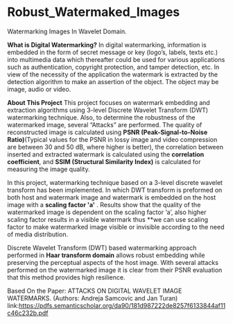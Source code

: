 # Robust_Watermaked_Images
Watermarking Images In Wavelet Domain. 


**What is Digital Watermarking?**
In digital watermarking, information is embedded in the form of secret message or key (logo’s, labels, texts etc.) into
multimedia data which thereafter could be used for various applications such as authentication, copyright protection, and
tamper detection, etc. In view of the necessity of the application the watermark is extracted by the detection algorithm to
make an assertion of the object. The object may be image, audio or video.

**About This Project**
This project focuses on watermark embedding and extraction algorithms using 3-level Discrete Wavelet Transform (DWT)
watermarking technique. Also, to determine the robustness of the watermarked image, several “Attacks” are
performed. The quality of reconstructed image is calculated using **PSNR (Peak-Signal-to-Noise Ratio)**(Typical values for the PSNR in lossy image and video compression are between 30 and 50 dB, where higher is better), the correlation between
inserted and extracted watermark is calculated using the **correlation coefficient**, and **SSIM (Structural Similarity Index)** is
calculated for measuring the image quality.

In this project, watermarking technique based on a 3-level discrete wavelet transform has been implemented. In which
DWT transform is preformed on both host and watermark image and watermark is embedded on the host image with a **scaling
factor 'a'** . Results show that the quality of the watermarked image is dependent on the scaling factor ‘a’, also
higher scaling factor results in a visible watermark thus **we can use scaling factor to make watermarked image visible or
invisible according to the need of media distribution.

Discrete Wavelet Transform (DWT) based watermarking approach performed in **Haar transform domain** allows robust
embedding while preserving the perceptual aspects of the host image. With several attacks performed on the watermarked
image it is clear from their PSNR evaluation that this method provides high resilience.

Based On the Paper: ATTACKS ON DIGITAL WAVELET IMAGE WATERMARKS. (Authors: Andreja Samcovic and Jan Turan)
link:https://pdfs.semanticscholar.org/da90/181d987222de8257f6133844af11c46c232b.pdf
